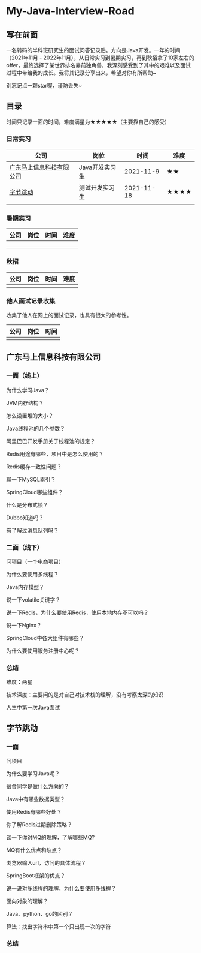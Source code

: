 # My-Java-Interview-Road







## 写在前面

一名转码的半科班研究生的面试问答记录贴。方向是Java开发。一年的时间（2021年11月 - 2022年11月），从日常实习到暑期实习，再到秋招拿了10家左右的offer，最终选择了某世界排名靠前独角兽，我深刻感受到了其中的艰难以及面试过程中带给我的成长。我将其记录分享出来，希望对你有所帮助~

别忘记点一颗star喔，谨防丢失~





## 目录

时间只记录一面的时间，难度满星为★★★★★（主要靠自己的感受）

### 日常实习

| 公司                                                  | 岗位           | 时间       | 难度 |
| ----------------------------------------------------- | -------------- | ---------- | ---- |
| [广东马上信息科技有限公司](#广东马上信息科技有限公司) | Java开发实习生 | 2021-11-9  | ★★   |
| [字节跳动](#字节跳动)                                 | 测试开发实习生 | 2021-11-18 | ★★★★ |
|                                                       |                |            |      |



### 暑期实习

| 公司 | 岗位 | 时间 | 难度 |
| ---- | ---- | ---- | ---- |
|      |      |      |      |
|      |      |      |      |
|      |      |      |      |



### 秋招

| 公司 | 岗位 | 时间 | 难度 |
| ---- | ---- | ---- | ---- |
|      |      |      |      |



### 他人面试记录收集

收集了他人在网上的面试记录，也具有很大的参考性。

| 公司 | 岗位 | 时间 |
| ---- | ---- | ---- |
|      |      |      |







## 广东马上信息科技有限公司

### 一面（线上）

为什么学习Java？

JVM内存结构？

怎么设置堆的大小？

Java线程池的几个参数？

阿里巴巴开发手册关于线程池的规定？

Redis用途有哪些，项目中是怎么使用的？

Redis缓存一致性问题？

聊一下MySQL索引？

SpringCloud哪些组件？

什么是分布式锁？

Dubbo知道吗？

有了解过消息队列吗？



### 二面（线下）

问项目（一个电商项目）

为什么要使用多线程？

Java内存模型？

说一下volatile关键字？

说一下Redis，为什么要使用Redis，使用本地内存不可以吗？

说一下Nginx？

SpringCloud中各大组件有哪些？

为什么要使用服务注册中心呢？



### 总结

难度：两星

技术深度：主要问的是对自己对技术栈的理解，没有考察太深的知识

人生中第一次Java面试



## 字节跳动

### 一面

问项目

为什么要学习Java呢？

宿舍同学是做什么方向的？

Java中有哪些数据类型？

使用Redis有哪些好处？

你了解Redis过期删除策略？

谈一下你对MQ的理解，了解哪些MQ?

MQ有什么优点和缺点？

浏览器输入url，访问的具体流程？

SpringBoot框架的优点？

说一说对多线程的理解，为什么要使用多线程？

面向对象的理解？

Java、python、go的区别？

算法：找出字符串中第一个只出现一次的字符



### 总结



